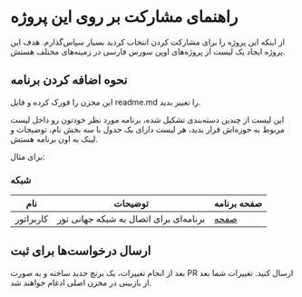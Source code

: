 # راهنمای مشارکت بر روی این پروژه

از اینکه این پروژه را برای مشارکت کردن انتخاب کردید بسیار سپاس‌گذارم. هدف این پروژه ایجاد یک لیست از پروژه‌های اوپن سورس فارسی در زمینه‌های مختلف هستش.


## نحوه اضافه کردن برنامه
 این مخزن را فورک کرده و فایل readme.md را تغییر بدید.

این لیست از چندین دسته‌بندی تشکیل شده، برنامه مورد نظر خودتون رو داخل لیست مربوط به حوزه‌اش قرار بدید، هر لیست دارای یک جدول با سه بخش نام، توضیحات و لینک به اون برنامه هستش. 

برای مثال:

### شبکه

| نام      | توضیحات | صفحه برنامه      |
| ----------- | ----------- | ----------- |
| کاربراتور      | برنامه‌ای برای اتصال به شبکه جهانی تور       |   [صفحه](https://framagit.com/tractor/carburetor)    |



## ارسال درخواست‌ها برای ثبت

بعد از انجام تغییرات، یک برنچ جدید ساخته و به صورت PR ارسال کنید. تغییرات شما بعد از بازبینی در مخزن اصلی ادغام خواهند شد.

